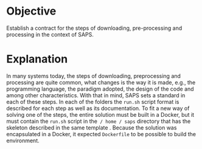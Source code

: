 # Objective
Establish a contract for the steps of downloading, pre-processing and processing in the context of SAPS.

# Explanation
In many systems today, the steps of downloading, preprocessing and processing are quite common, what changes is the way it is made, e.g., the programming language, the paradigm adopted, the design of the code and among other characteristics. With that in mind, SAPS sets a standard in each of these steps.
In each of the folders the `run.sh` script format is described for each step as well as its documentation.
To fit a new way of solving one of the steps, the entire solution must be built in a Docker, but it must contain the `run.sh` script in the` / home / saps` directory that has the skeleton described in the same template . Because the solution was encapsulated in a Docker, it expected `Dockerfile` to be possible to build the environment.